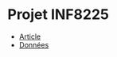 # Projet INF8225

- [Article](https://arxiv.org/pdf/1709.05254.pdf)
- [Données](https://www.kaggle.com/ntnu-testimon/paysim1)